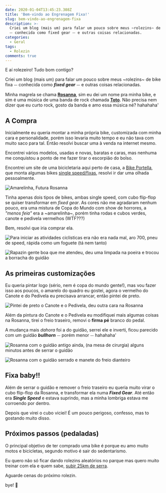 ```yaml
---
date: 2020-01-04T13:45:23.308Z
title: 'Bem-vindo ao Engrenagem Fixa!'
slug: bem-vindo-ao-engrenagem-fixa
description: >-
  Criei um blog (mais um) para falar um pouco sobre meus ~rolezins~ de bike fixa
  ⏤ conhecida como fixed gear ⏤ e outras coisas relacionadas.
categories:
  - Geral
tags:
  - Rolezin
comments: true
---
```


E aí rolezeiro! Tudo bom contigo?

Criei um blog (mais um) para falar um pouco sobre meus ~rolezins~ de bike fixa ⏤ conhecida como **_fixed gear_** ⏤ e outras coisas relacionadas.

Minha magrela se chama [**Rosanna**](https://open.spotify.com/track/37BTh5g05cxBIRYMbw8g2T), sim eu dei um nome pra minha bike, e sim é uma música de uma banda de rock chamada [**Toto**](https://open.spotify.com/artist/0PFtn5NtBbbUNbU9EAmIWF). Não precisa nem dizer que eu curto rock, gosto da banda e amo essa música né? hahahaha'

## A Compra

Inicialmente eu queria montar a minha própria bike, customizada com minha cara e personalidade, porém isso levaria muito tempo e eu não tava com muito saco para tal. Então resolvi buscar uma à venda na internet mesmo.

Encontrei vários modelos, usadas e novas, baratas e caras, mas nenhuma me conquistou a ponto de me fazer tirar o escorpião do bolso.

Encontrei um site de uma bicicletaria aqui perto de casa, a [Bike Portella](https://www.bikeportella.com.br/), que monta algumas bikes [single speed/fixas](https://www.bikeportella.com.br/c/bikes/bike-urbana/fixa/single-speed/139022-SIT.html), resolvi ir dar uma olhada pessoalmente.

![Amarelinha, Futura Rosanna](./images/bem-vindo-ao-engrenagem-fixa-compra-1.jpg)

Tinha apenas dois tipos de bikes, ambas single speed, com cubo flip-flop se quiser transformar em _fixed gear_. As cores não me agradaram nenhum pouco, era uma mistura de Copa do Mundo com show de horrores, a _"menos feia"_ era a ~amarelinha~, porém tinha rodas e cubos verdes, canote e pedivela vermelhos (WTF???)

Bem, resolvi que iria comprar ela.

![Para iniciar as atividades _ciclisticas_ era não era nada mal, aro 700, pneu de speed, rápida como um foguete (tá nem tanto)](./images/bem-vindo-ao-engrenagem-fixa-compra-2.jpg)

![Rapazin gente boa que me atendeu, deu uma limpada na poeira e trocou a borracha do guidão](./images/bem-vindo-ao-engrenagem-fixa-compra-3.jpg)

## As primeiras customizações

Eu queria pintar logo (sério, nem é copa do mundo gente!), mas vou fazer isso aos poucos, o amarelo do quadro eu gostei, agora o vermelho do Canote e do Pedivela eu precisava arrancar, então pintei de preto.

![Pintei de preto o Canote e o Pedivela, deu outra cara na Rosanna](./images/bem-vindo-ao-engrenagem-fixa-compra-printura-canote-pedivela.jpg)

Além da pintura do Canote e o Pedivela eu modifiquei mais algumas coisas na Rosanna, tirei o freio traseiro, removi o **firma pé** branco do pedal.

A mudança mais _dahora_ foi a do guidão, serrei ele e inverti, ficou parecido com um guidão **_bullhorn_** ⏤ porém menor ⏤ hahahaha'

![Rosanna com o guidão antigo ainda, (na mesa de cirurgia) alguns minutos antes de serrar o guidão](./images/bem-vindo-ao-engrenagem-fixa-antes-de-serrar-guidao.jpg)

![Rosanna com o guidão serrado e manete do freio dianteiro](./images/bem-vindo-ao-engrenagem-fixa-guidao-2.jpg)

## Fixa baby!!

Além de serrar o guidão e remover o freio traseiro eu queria muito virar o cubo flip-flop da Rosanna, e transformar ela numa **_Fixed Gear_**. Até então era **_Single Speed_** e estava suprindo, mas a minha lombriga estava me corroendo por dentro.

Depois que virei o cubo viciei! É um pouco perigoso, confesso, mas to gostando muito disso.

## Próximos passos (pedaladas)

O principal objetivo de ter comprado uma bike é porque eu amo muito motos e bicicletas, segundo motivo é sair do sedentarismo.

Eu quero não só ficar dando rolezins aleatórios no parque mas quero muito treinar com ela e quem sabe, [subir 25km de serra](https://www.glpromo.com.br/eventos-esportivos/6-desafio-serra-da-graciosa-de-ciclismo/84).

Aguarde cenas do próximo rolezin.

bye! :bicyclist:
